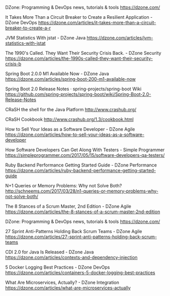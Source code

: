DZone: Programming & DevOps news, tutorials & tools
 https://dzone.com/

It Takes More Than a Circuit Breaker to Create a Resilient Application - DZone DevOps
 https://dzone.com/articles/it-takes-more-than-a-circuit-breaker-to-create-a-r

JVM Statistics With jstat - DZone Java
 https://dzone.com/articles/jvm-statistics-with-jstat

The 1990's Called. They Want Their Security Crisis Back. - DZone Security
 https://dzone.com/articles/the-1990s-called-they-want-their-security-crisis-b

Spring Boot 2.0.0 M1 Available Now - DZone Java
 https://dzone.com/articles/spring-boot-200-m1-available-now

Spring Boot 2.0 Release Notes · spring-projects/spring-boot Wiki
 https://github.com/spring-projects/spring-boot/wiki/Spring-Boot-2.0-Release-Notes

CRaSH the shell for the Java Platform
 http://www.crashub.org/

CRaSH Cookbook
 http://www.crashub.org/1.3/cookbook.html

How to Sell Your Ideas as a Software Developer - DZone Agile
 https://dzone.com/articles/how-to-sell-your-ideas-as-a-software-developer

How Software Developers Can Get Along With Testers - Simple Programmer
 https://simpleprogrammer.com/2017/05/15/software-developers-qa-testers/

Ruby Backend Performance Getting Started Guide - DZone Performance
 https://dzone.com/articles/ruby-backend-performance-getting-started-guide

N+1 Queries or Memory Problems: Why not Solve Both?
 http://schneems.com/2017/03/28/n1-queries-or-memory-problems-why-not-solve-both/

The 8 Stances of a Scrum Master, 2nd Edition - DZone Agile
 https://dzone.com/articles/the-8-stances-of-a-scrum-master-2nd-edition

DZone: Programming & DevOps news, tutorials & tools
 https://dzone.com/

27 Sprint Anti-Patterns Holding Back Scrum Teams - DZone Agile
 https://dzone.com/articles/27-sprint-anti-patterns-holding-back-scrum-teams

CDI 2.0 for Java Is Released - DZone Java
 https://dzone.com/articles/contexts-and-dependency-injection

5 Docker Logging Best Practices - DZone DevOps
 https://dzone.com/articles/containers-5-docker-logging-best-practices

What Are Microservices, Actually? - DZone Integration
 https://dzone.com/articles/what-are-microservices-actually
 